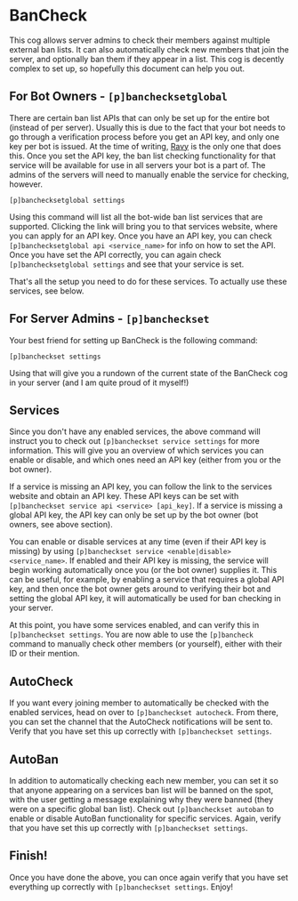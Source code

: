 # BanCheck

This cog allows server admins to check their members against multiple external ban lists. It can also automatically check new members that join the server, and optionally ban them if they appear in a list. This cog is decently complex to set up, so hopefully this document can help you out.

## For Bot Owners - `[p]banchecksetglobal`

There are certain ban list APIs that can only be set up for the entire bot (instead of per server). Usually this is due to the fact that your bot needs to go through a verification process before you get an API key, and only one key per bot is issued. At the time of writing, [Ravy](https://ravy.org/api) is the only one that does this. Once you set the API key, the ban list checking functionality for that service will be available for use in all servers your bot is a part of. The admins of the servers will need to manually enable the service for checking, however.

```
[p]banchecksetglobal settings
```

Using this command will list all the bot-wide ban list services that are supported. Clicking the link will bring you to that services website, where you can apply for an API key. Once you have an API key, you can check `[p]banchecksetglobal api <service_name>` for info on how to set the API. Once you have set the API correctly, you can again check `[p]banchecksetglobal settings` and see that your service is set.

That's all the setup you need to do for these services. To actually use these services, see below.

## For Server Admins - `[p]bancheckset`

Your best friend for setting up BanCheck is the following command:

```
[p]bancheckset settings
```

Using that will give you a rundown of the current state of the BanCheck cog in your server (and I am quite proud of it myself!)

## Services

Since you don't have any enabled services, the above command will instruct you to check out `[p]bancheckset service settings` for more information. This will give you an overview of which services you can enable or disable, and which ones need an API key (either from you or the bot owner).

If a service is missing an API key, you can follow the link to the services website and obtain an API key. These API keys can be set with `[p]bancheckset service api <service> [api_key]`. If a service is missing a global API key, the API key can only be set up by the bot owner (bot owners, see above section).

You can enable or disable services at any time (even if their API key is missing) by using `[p]bancheckset service <enable|disable> <service_name>`. If enabled and their API key is missing, the service will begin working automatically once you (or the bot owner) supplies it. This can be useful, for example, by enabling a service that requires a global API key, and then once the bot owner gets around to verifying their bot and setting the global API key, it will automatically be used for ban checking in your server.

At this point, you have some services enabled, and can verify this in `[p]bancheckset settings`. You are now able to use the `[p]bancheck` command to manually check other members (or yourself), either with their ID or their mention.

## AutoCheck

If you want every joining member to automatically be checked with the enabled services, head on over to `[p]bancheckset autocheck`. From there, you can set the channel that the AutoCheck notifications will be sent to. Verify that you have set this up correctly with `[p]bancheckset settings`.

## AutoBan

In addition to automatically checking each new member, you can set it so that anyone appearing on a services ban list will be banned on the spot, with the user getting a message explaining why they were banned (they were on a specific global ban list). Check out `[p]bancheckset autoban` to enable or disable AutoBan functionality for specific services. Again, verify that you have set this up correctly with `[p]bancheckset settings`.

## Finish!

Once you have done the above, you can once again verify that you have set everything up correctly with `[p]bancheckset settings`. Enjoy!
